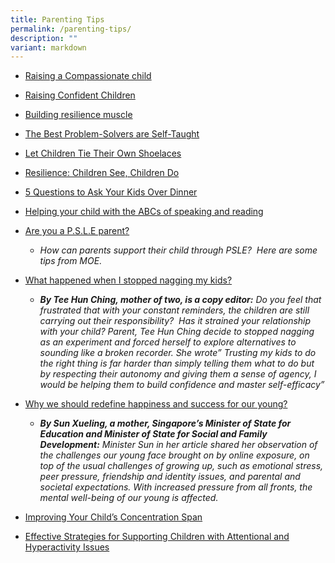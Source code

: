```yaml
---
title: Parenting Tips
permalink: /parenting-tips/
description: ""
variant: markdown
---
```

*   [Raising a Compassionate child](https://www.schoolbag.edu.sg/story/raising-a-compassionate-child)
*   [Raising Confident Children](https://www.schoolbag.edu.sg/story/raising-confident-children)
*   [Building resilience muscle](https://www.schoolbag.edu.sg/story/building-the-resilience-muscle)
*   [The Best Problem-Solvers are Self-Taught](https://www.schoolbag.edu.sg/story/the-best-problem-solvers-are-self-taught)
*   [Let Children Tie Their Own Shoelaces](https://www.schoolbag.edu.sg/story/let-children-tie-their-own-shoes)
*   [Resilience: Children See, Children Do](https://www.schoolbag.edu.sg/story/resilience-children-see-children-do)
*   [5 Questions to Ask Your Kids Over Dinner](https://www.schoolbag.edu.sg/story/5-questions-to-ask-your-kids-over-dinner)
*   [Helping your child with the ABCs of speaking and reading](https://www.schoolbag.edu.sg/story/helping-your-child-with-the-abcs-of-speaking-and-reading)

*   [Are you a P.S.L.E parent?](https://www.moe.gov.sg/microsites/psle-fsbb/assets/infographics/new-psle-scoring-system/are-you-a-PSLE-parent.pdf)
    *   _How can parents support their child through PSLE?  Here are some tips from MOE._
*   [What happened when I stopped nagging my kids?](https://www.schoolbag.edu.sg/story/what-happened-when-i-stopped-nagging-my-kids)
    *   _**By Tee Hun Ching, mother of two, is a copy editor:** Do you feel that frustrated that with your constant reminders, the children are still carrying out their responsibility?  Has it strained your relationship with your child? Parent, Tee Hun Ching decide to stopped nagging as an experiment and forced herself to explore alternatives to sounding like a broken recorder. She wrote” Trusting my kids to do the right thing is far harder than simply telling them what to do but by respecting their autonomy and giving them a sense of agency, I would be helping them to build confidence and master self-efficacy”_
*   [Why we should redefine happiness and success for our young?](https://www.schoolbag.edu.sg/story/why-we-should-redefine-happiness-and-success-for-our-young)
    *   _**By Sun Xueling, a mother, Singapore’s Minister of State for Education and Minister of State for Social and Family Development:** Minister Sun in her article shared her observation of the challenges our young face brought on by online exposure, on top of the usual challenges of growing up, such as emotional stress, peer pressure, friendship and identity issues, and parental and societal expectations. With increased pressure from all fronts, the mental well-being of our young is affected._
*  [Improving Your Child’s Concentration Span](https://www.dasacademy.edu.sg/improving-your-childs-concentration-span/)
* [Effective Strategies for Supporting Children with Attentional and Hyperactivity Issues](https://www.dasacademy.edu.sg/effective-strategies-for-supporting-children-with-attentional-and-hyperactivity-issues/)